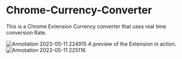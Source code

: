 # Chrome-Currency-Converter
This is a Chrome Extension Currency converter that uses real time conversion Rate.


![Annotation 2023-05-11 224915](https://github.com/Dearbornadeolu/Chrome-Currency-Converter/assets/105167659/0c6059ca-6e73-4775-9868-5ed7fe88a8a9)
A preview of the Extension in action.![Annotation 2023-05-11 225116](https://github.com/Dearbornadeolu/Chrome-Currency-Converter/assets/105167659/7a9c5f98-3f33-4f99-8067-ec669660b932)
